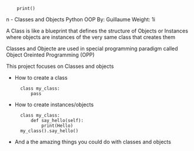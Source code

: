         print()
n - Classes and Objects
Python
OOP
 By: Guillaume
 Weight: 1i

A Class is like a blueprint that defines the structure of Objects or Instances where objects are instances of the very same class that creates them

Classes and Objecte are used in special programming paradigm called Object Oreinted Programming (OPP)

This project focuses on Classes and objects

- How to create a class

		class my_class:
			pass

- How to create instances/objects

		class my_class:
			def say_hello(self):
				print(Hello)
		my_class().say_hello()

- And a the amazing things you could do with classes and objects
